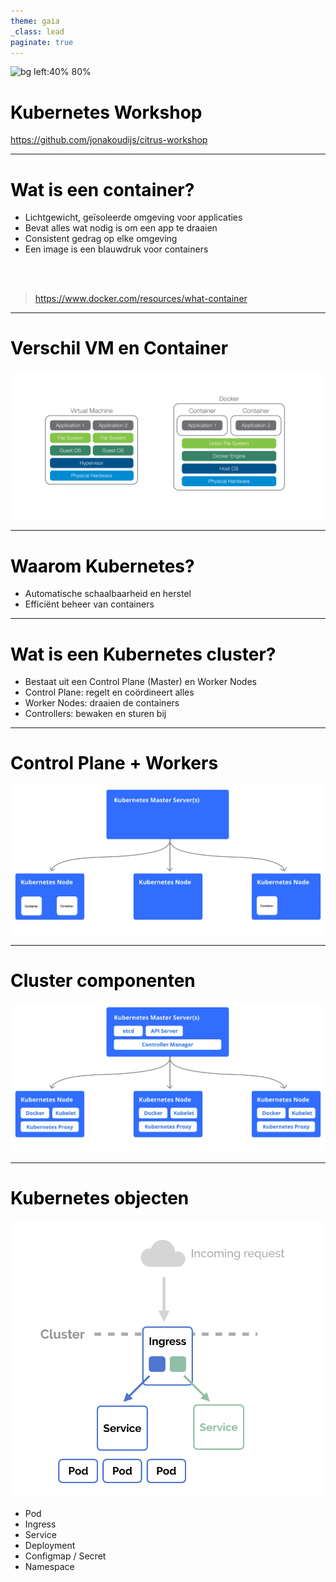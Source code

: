 ```yaml
---
theme: gaia
_class: lead
paginate: true
---
```


<style>
section {
  background: #FFEC0A;
  color: #000;
}
h1 {
  color: #000;
}
</style>

![bg left:40% 80%](https://images.icon-icons.com/2699/PNG/512/kubernetes_logo_icon_168359.png)

# **Kubernetes Workshop**

https://github.com/jonakoudijs/citrus-workshop


---

# Wat is een container?

- Lichtgewicht, geïsoleerde omgeving voor applicaties
- Bevat alles wat nodig is om een app te draaien
- Consistent gedrag op elke omgeving
- Een image is een blauwdruk voor containers

<br/><br/>

> https://www.docker.com/resources/what-container

<!-- Containers zorgen ervoor dat een applicatie altijd hetzelfde werkt, ongeacht laptop, server. -->
<!-- Dit maakt ze ideaal voor moderne softwareontwikkeling. -->

---

# Verschil VM en Container

![width:1000px](img/vm-docker-comparison.png)

---

# Waarom Kubernetes?

- Automatische schaalbaarheid en herstel
- Efficiënt beheer van containers

<!-- Het zorgt ervoor dat applicaties automatisch kunnen schalen en herstellen bij fouten. -->
<!-- Zie het als een dirigent die je instructies geeft en die vervolgens constant jouw eindresultaat probeert uit te voeren. -->

---

# Wat is een Kubernetes cluster?

- Bestaat uit een Control Plane (Master) en Worker Nodes
- Control Plane: regelt en coördineert alles
- Worker Nodes: draaien de containers
- Controllers: bewaken en sturen bij

---

# Control Plane + Workers

![width:1000px](img/cluster-diagram-1.jpg)

---

# Cluster componenten

![width:1000px](img/cluster-diagram-2.jpg)

<!-- Op elke master en worker node zijn een aantal processen verantwoordelijk voor een stukje van Kubernetes. -->

---
# Kubernetes objecten

![bg left:50% 90%](img/kubernetes-objects.png)




- Pod
- Ingress
- Service
- Deployment
- Configmap / Secret
- Namespace

<!-- Pod: 1 of meerdere containers -->
<!-- Ingress: regelt toegang van buitenaf (bijv. via HTTP) -->
<!-- Service: maakt communicatie naar en tussen containers mogelijk -->
<!-- Deployment: definieert hoe en hoeveel containers moeten draaien -->
<!-- ConfigMap & Secret: beheren configuratie en gevoelige data -->
<!-- Namespace: logische verdeling van Kubernetes objecten. Scheiding van teams en verschillende omgevingen. -->